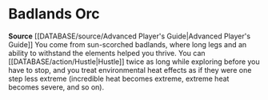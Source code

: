 ﻿---
id: '68'
name: Badlands Orc
rarity: Common
rus_type_level: null
source: '[[DATABASE/source/Advanced Player''s Guide|Advanced Player''s Guide]]'
trait: null
type: Heritage

---
# Badlands Orc

**Source** [[DATABASE/source/Advanced Player's Guide|Advanced Player's Guide]] 
You come from sun-scorched badlands, where long legs and an ability to withstand the elements helped you thrive. You can [[DATABASE/action/Hustle|Hustle]] twice as long while exploring before you have to stop, and you treat environmental heat effects as if they were one step less extreme (incredible heat becomes extreme, extreme heat becomes severe, and so on).